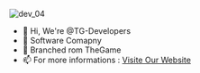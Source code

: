 ![dev_04](https://user-images.githubusercontent.com/93191618/138899898-634cee1e-9676-4296-9e98-2d407e59c08c.png)

- 👋 Hi, We're @TG-Developers
- 🌱 Software Comapny 
- 💞️ Branched rom TheGame  
- 📫 For more informations : [Visite Our Website](http://thegameoflife.42web.io/)

<!---
TG-Developers/TG-Developers is a ✨ special ✨ repository because its `README.md` (this file) appears on your GitHub profile.
You can click the Preview link to take a look at your changes.
--->
